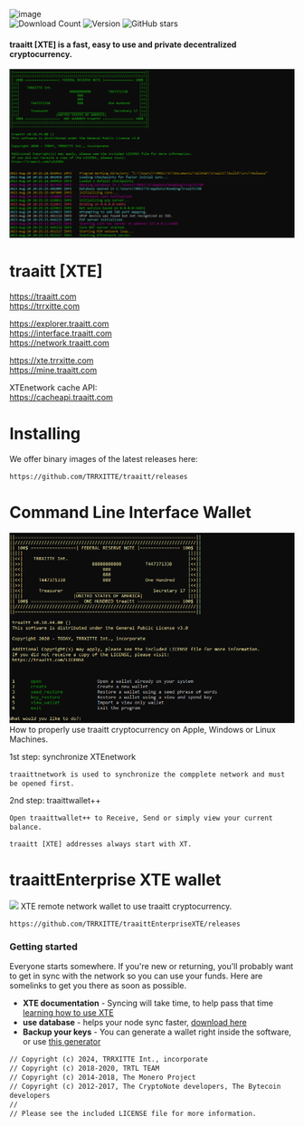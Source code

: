 ![image](https://github.com/TRRXITTE/traaitt/blob/master/docs/XTE.png)  
![Download Count](https://img.shields.io/github/downloads/TRRXITTE/traaitt/total.svg)
![Version](https://img.shields.io/github/v/release/TRRXITTE/traaitt)
![GitHub stars](https://img.shields.io/github/stars/TRRXITTE/traaitt?label=Github%20Stars)
#### traaitt [XTE] is a fast, easy to use and private decentralized cryptocurrency.
<!--
[![Discord](https://img.shields.io/discord/388915017187328002?label=traaittXTE%20Discord)](https://discord.gg/cXJBsJ6) [![GitHub All Releases](https://img.shields.io/github/downloads/TRRXITTE/traaitt/total?label=Downloads)](https://github.com/TRRXITTE/traaitt/releases) [![GitHub contributors](https://img.shields.io/github/contributors-anon/TRRXITTE/traaitt?label=Contributors)](https://github.com/TRRXITTE/traaitt/graphs/contributors) [![GitHub issues](https://img.shields.io/github/issues/TRRXITTE/traaitt?label=Issues)](https://github.com/TRRXITTE/traaitt/issues) ![GitHub stars](https://img.shields.io/github/stars/TRRXITTE/traaitt?label=Github%20Stars)
-->
<img src="https://github.com/TRRXITTE/traaitt/blob/master/include/XTEterminal.png">

# traaitt [XTE]

https://traaitt.com  
https://trrxitte.com

https://explorer.traaitt.com    
https://interface.traaitt.com  
https://network.traaitt.com  

https://xte.trrxitte.com    
https://mine.traaitt.com  
  
XTEnetwork cache API:  
https://cacheapi.traaitt.com  


# Installing

We offer binary images of the latest releases here: 
```
https://github.com/TRRXITTE/traaitt/releases
```


# Command Line Interface Wallet
<img src="https://github.com/TRRXITTE/traaitt/blob/master/include/XTEwallet.png">
How to properly use traaitt cryptocurrency on Apple, Windows or Linux Machines.

1st step: synchronize XTEnetwork
```
traaittnetwork is used to synchronize the compplete network and must be opened first.
```
2nd step: traaittwallet++
```
Open traaittwallet++ to Receive, Send or simply view your current balance.
````
```
traaitt [XTE] addresses always start with XT.
```

# traaittEnterprise XTE wallet
<img src="https://github.com/TRRXITTE/traaitt/blob/master/include/XTEenterprise.png">
XTE remote network wallet to use traaitt cryptocurrency.

```
https://github.com/TRRXITTE/traaittEnterpriseXTE/releases
```

### Getting started

Everyone starts somewhere. If you're new or returning, you'll probably want to get in sync with the network so you can use your funds. Here are somelinks to get you there as soon as possible.

-   **XTE documentation** - Syncing will take time, to help pass that time [learning how to use XTE](https://documentation.trrxitte.com/)
-   **use database** - helps your node sync faster, [download here](https://traaitt.com/binaries)
-   **Backup your keys** - You can generate a wallet right inside the software, or use [this generator](https://explorer.traaitt.com/#paperwallet)



```
// Copyright (c) 2024, TRRXITTE Int., incorporate
// Copyright (c) 2018-2020, TRTL TEAM
// Copyright (c) 2014-2018, The Monero Project
// Copyright (c) 2012-2017, The CryptoNote developers, The Bytecoin developers
//
// Please see the included LICENSE file for more information.
```
